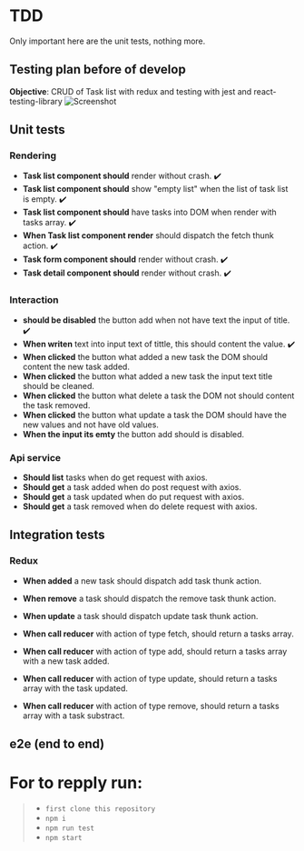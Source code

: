 # TDD
Only important here are the unit tests, nothing more.

## Testing plan before of develop

**Objective**: CRUD of Task list with redux and testing with jest and react-testing-library
![Screenshot]()

## Unit tests
### Rendering
- **Task list component should** render without crash. :heavy_check_mark:
- **Task list component should** show "empty list" when the list of task list is empty. :heavy_check_mark:
- **Task list component should** have tasks into DOM when render with tasks array. :heavy_check_mark:
- **When Task list component render** should dispatch the fetch thunk action. :heavy_check_mark:
- **Task form component should** render without crash. :heavy_check_mark:
- **Task detail component should** render without crash. :heavy_check_mark:

### Interaction
- **should be disabled** the button add when not have text the input of title. :heavy_check_mark:
- **When writen** text into input text of tittle, this should content the value. :heavy_check_mark:
- **When clicked** the button what added a new task the DOM should content the new task added.
- **When clicked** the button what added a new task the input text title should be cleaned.
- **When clicked** the button what delete a task the DOM not should content the task removed.
- **When clicked** the button what update a task the DOM should have the new values and not have old values.
- **When the input its emty** the button add should is disabled.

### Api service
- **Should list** tasks when do get request with axios.
- **Should get** a task added when do post request with axios.
- **Should get** a task updated when do put request with axios.
- **Should get** a task removed when do delete request with axios.

## Integration tests
### Redux
- **When added** a new task should dispatch add task thunk action.
- **When remove** a task should dispatch the remove task thunk action.
- **When update** a task should dispatch update task thunk action.

- **When call reducer** with action of type fetch, should return a tasks array.
- **When call reducer** with action of type add, should return a tasks array with a new task added.
- **When call reducer** with action of type update, should return a tasks array with the task updated.
- **When call reducer** with action of type remove, should return a tasks array with a task substract.

## e2e (end to end)

# For to repply  run:
> - `first clone this repository`
> - `npm i`
> - `npm run test`
> - `npm start`
